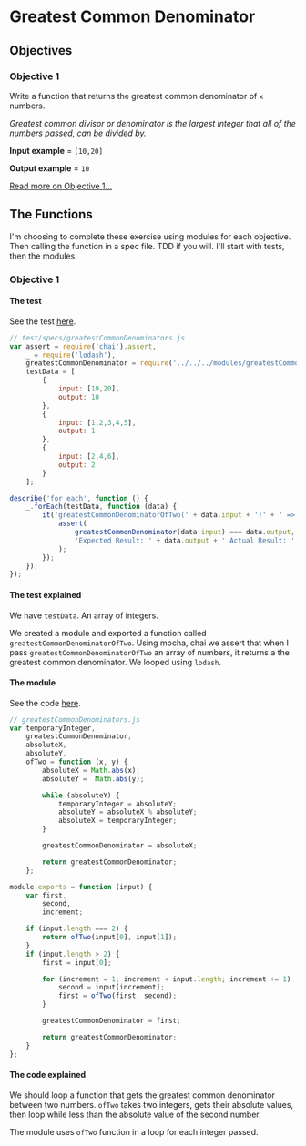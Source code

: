 # Greatest Common Denominator
## Objectives
### Objective 1
Write a function that returns the greatest common denominator of `x` numbers.

*Greatest common divisor or denominator is the largest integer that all of the numbers passed, can be divided by.*

**Input example** = `[10,20]`

**Output example** = `10`

[Read more on Objective 1...](#Objective-1)

## The Functions
I'm choosing to complete these exercise using modules for each objective. Then calling the function in a spec file. TDD if you will. I'll start with tests, then the modules.

### <div id="Objective-1">Objective 1</div>
#### The test
See the test [here](../../javascript/test/specs/modules/greatestCommonDenominators.js).

```js
// test/specs/greatestCommonDenominators.js
var assert = require('chai').assert,
    _ = require('lodash'),
    greatestCommonDenominator = require('../../../modules/greatestCommonDenominators'),
    testData = [
        {
            input: [10,20],
            output: 10
        },
        {
            input: [1,2,3,4,5],
            output: 1
        },
        {
            input: [2,4,6],
            output: 2
        }
    ];

describe('for each', function () {
    _.forEach(testData, function (data) {
        it('greatestCommonDenominatorOfTwo(' + data.input + ')' + ' => ' + data.input, function () {
            assert(
                greatestCommonDenominator(data.input) === data.output,
                'Expected Result: ' + data.output + ' Actual Result: ' + greatestCommonDenominator(data.input)
            );
        });
    });
});
```
#### The test explained
We have `testData`. An array of integers.

We created a module and exported a function called `greatestCommonDenominatorOfTwo`. Using mocha, chai we assert that when I pass `greatestCommonDenominatorOfTwo` an array of numbers, it returns a the greatest common denominator. We looped using `lodash`.

#### The module
See the code [here](../../javascript/modules/greatestCommonDenominators.js).

```js
// greatestCommonDenominators.js
var temporaryInteger,
    greatestCommonDenominator,
    absoluteX,
    absoluteY,
    ofTwo = function (x, y) {
        absoluteX = Math.abs(x);
        absoluteY =  Math.abs(y);

        while (absoluteY) {
            temporaryInteger = absoluteY;
            absoluteY = absoluteX % absoluteY;
            absoluteX = temporaryInteger;
        }

        greatestCommonDenominator = absoluteX;

        return greatestCommonDenominator;
    };

module.exports = function (input) {
    var first,
        second,
        increment;

    if (input.length === 2) {
        return ofTwo(input[0], input[1]);
    }
    if (input.length > 2) {
        first = input[0];

        for (increment = 1; increment < input.length; increment += 1) {
            second = input[increment];
            first = ofTwo(first, second);
        }

        greatestCommonDenominator = first;

        return greatestCommonDenominator;
    }
};
```
#### The code explained
We should loop a function that gets the greatest common denominator between two numbers. `ofTwo` takes two integers, gets their absolute values, then loop while less than the absolute value of the second number. 

The module uses `ofTwo` function in a loop for each integer passed.
